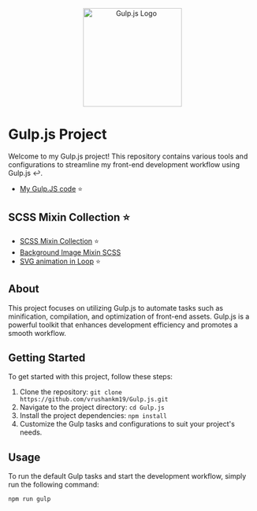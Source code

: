 <div align="center">
  <img height="200" src="https://nystudio107.com/img/blog/_1200x675_crop_center-center_82_line/gulp-logo.jpg.webp" alt="Gulp.js Logo" />
</div>

# Gulp.js Project

Welcome to my Gulp.js project! This repository contains various tools and configurations to streamline my front-end development workflow using Gulp.js ↩️.
- [My Gulp.JS code](https://github.com/vrushankm19/Gulp.js/blob/main/gulpfile.js) ⭐

## SCSS Mixin Collection ⭐

- [SCSS Mixin Collection](https://github.com/vrushankm19/Gulp.js/blob/main/app/scss/_mixins.scss) ⭐
- [Background Image Mixin SCSS](https://github.com/vrushankm19/Gulp.js/blob/main/app/scss/style-component/_background-img-using-absolute.scss)
- [SVG animation in Loop](https://github.com/vrushankm19/Gulp.js/blob/main/app/scss/style-component/_svg-fade-in-animation.scss) ⭐

## About

This project focuses on utilizing Gulp.js to automate tasks such as minification, compilation, and optimization of front-end assets. Gulp.js is a powerful toolkit that enhances development efficiency and promotes a smooth workflow.

## Getting Started

To get started with this project, follow these steps:

1. Clone the repository: `git clone https://github.com/vrushankm19/Gulp.js.git`
2. Navigate to the project directory: `cd Gulp.js`
3. Install the project dependencies: `npm install`
4. Customize the Gulp tasks and configurations to suit your project's needs.

## Usage

To run the default Gulp tasks and start the development workflow, simply run the following command:

```bash
npm run gulp
